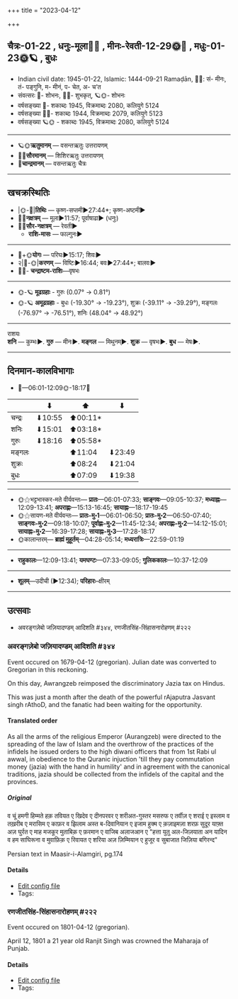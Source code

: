 +++
title = "2023-04-12"

+++
## चैत्रः-01-22  ,  धनुः-मूला🌛🌌  ,  मीनः-रेवती-12-29🌞🌌  ,  मधुः-01-23🌞🪐  ,  बुधः
- Indian civil date: 1945-01-22, Islamic: 1444-09-21 Ramaḍān, 🌌🌞: सं- मीनः, तं- पङ्गुनि, म- मीनं, प- चेत, अ- च’त
- संवत्सरः 🌛- शोभनः, 🌌🌞- शुभकृत्, 🪐🌞- शोभनः
- वर्षसङ्ख्या 🌛- शकाब्दः 1945, विक्रमाब्दः 2080, कलियुगे 5124
- वर्षसङ्ख्या 🌌🌞- शकाब्दः 1944, विक्रमाब्दः 2079, कलियुगे 5123
- वर्षसङ्ख्या 🪐🌞 - शकाब्दः 1945, विक्रमाब्दः 2080, कलियुगे 5124
___________________
- 🪐🌞**ऋतुमानम्** — वसन्तऋतुः उत्तरायणम्
- 🌌🌞**सौरमानम्** — शिशिरऋतुः उत्तरायणम्
- 🌛**चान्द्रमानम्** — वसन्तऋतुः चैत्रः
___________________


## खचक्रस्थितिः
- |🌞-🌛|**तिथिः** — कृष्ण-सप्तमी►27:44*; कृष्ण-अष्टमी►  
- 🌌🌛**नक्षत्रम्** — मूला►11:57; पूर्वाषाढा► (धनुः)  
- 🌌🌞**सौर-नक्षत्रम्** — रेवती►  
  - **राशि-मासः** — फाल्गुनः► 
___________________
- 🌛+🌞**योगः** — परिघः►15:17; शिवः►  
- २|🌛-🌞|**करणम्** — विष्टिः►16:44; बवः►27:44*; बालवः►  
- 🌌🌛- **चन्द्राष्टम-राशिः**—वृषभः  
___________________
- 🌞-🪐 **मूढग्रहाः** - गुरुः (0.07° → 0.81°)
- 🌞-🪐 **अमूढग्रहाः** - बुधः (-19.30° → -19.23°), शुक्रः (-39.11° → -39.29°), मङ्गलः (-76.97° → -76.51°), शनिः (48.04° → 48.92°)
___________________
राशयः  
**शनि** — कुम्भः►. **गुरु** — मीनः►. **मङ्गल** — मिथुनम्►. **शुक्र** — वृषभः►. **बुध** — मेषः►. 
___________________


## दिनमान-कालविभागाः
- 🌅—06:01-12:09🌞-18:17🌇  

|      |⬇     |⬆     |⬇     |
|------|-----|-----|------|
|चन्द्रः|⬇10:55 |⬆00:11*|     |
|शनिः   |⬇15:01 |⬆03:18*|     |
|गुरुः  |⬇18:16 |⬆05:58*|     |
|मङ्गलः |     |⬆11:04 |⬇23:49 |
|शुक्रः |     |⬆08:24 |⬇21:04 |
|बुधः   |     |⬆07:09 |⬇19:38 |
___________________
- 🌞⚝भट्टभास्कर-मते वीर्यवन्तः— **प्रातः**—06:01-07:33; **साङ्गवः**—09:05-10:37; **मध्याह्नः**—12:09-13:41; **अपराह्णः**—15:13-16:45; **सायाह्नः**—18:17-19:45  
- 🌞⚝सायण-मते वीर्यवन्तः— **प्रातः-मु॰1**—06:01-06:50; **प्रातः-मु॰2**—06:50-07:40; **साङ्गवः-मु॰2**—09:18-10:07; **पूर्वाह्णः-मु॰2**—11:45-12:34; **अपराह्णः-मु॰2**—14:12-15:01; **सायाह्नः-मु॰2**—16:39-17:28; **सायाह्नः-मु॰3**—17:28-18:17  
- 🌞कालान्तरम्— **ब्राह्मं मुहूर्तम्**—04:28-05:14; **मध्यरात्रिः**—22:59-01:19  
___________________
- **राहुकालः**—12:09-13:41; **यमघण्टः**—07:33-09:05; **गुलिककालः**—10:37-12:09  
___________________
- **शूलम्**—उदीची (►12:34); **परिहारः**–क्षीरम्  
___________________

## उत्सवाः
- अवरङ्गज़ेबो जज़ियादण्डम् आदिशति #३४४, रणजीतसिंह-सिंहासनारोहणम् #२२२
### अवरङ्गज़ेबो जज़ियादण्डम् आदिशति #३४४

Event occured on 1679-04-12 (gregorian). Julian date was converted to Gregorian in this reckoning. 

On this day, Awrangzeb reimposed the discriminatory Jazia tax on Hindus.

This was just a month after the death of the powerful rAjaputra Jasvant singh rAthoD, and the fanatic had been waiting for the opportunity.

#### Translated order
As all the arms of the religious Emperor (Aurangzeb) were directed to the spreading of the law of Islam and the overthrow of the practices of the infidels he issued orders to the high diwani officers that from 1st Rabi ul awwal, in obedience to the Quranic injuction 'till they pay commutation money (jazia) with the hand in humility' and in agreement with the canonical traditions, jazia should be collected from the infidels of the capital and the provinces.

##### Original
व चूं हमगी हिम्मते हक़ तवियत ए खिदेव ए दीनपरवर ए शरीअत-गुस्तर मसरुफ ए तर्वीज़ ए शराई ए इस्लाम व तख़रीब ए  मरासिम ए काफ़र व झिलाम अस्त ब-दिवानियान ए इजाम हुक्म ए क़ज़ाइमज़ा शरफ़ सुदूर याफ़्त अज़ घुर्रत ए माह मजकूर मुताबिक़ ए फ़रमान ए वाजिब अलाजआन  ए "हत्ता युतु अल-जिज़याता अन यादिन व हम साघिरूना व मुवाफ़िक़ ए रिवायत ए शरिया अज़ ज़िम्मियान ए  हुजूर व सुबाजात जिज़िया बगिरन्द"

Persian text in Maasir-i-Alamgiri, pg.174

#### Details
- [Edit config file](https://github.com/jyotisham/adyatithi/blob/master/mahApuruSha/xatra-later/julian/day/04/02/awrangazebo_jaziya-daNDam_Adishati.toml)
- Tags: 


### रणजीतसिंह-सिंहासनारोहणम् #२२२

Event occured on 1801-04-12 (gregorian). 

April 12, 1801 a 21 year old Ranjit Singh was crowned the Maharaja of Punjab.

#### Details
- [Edit config file](https://github.com/jyotisham/adyatithi/blob/master/mahApuruSha/xatra-later/gregorian/day/04/12/raNajIta-siMha-siMhAsanArohaNam.toml)
- Tags: 


